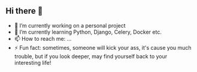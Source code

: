 ## Hi there 👋

- 🔭 I’m currently working on a personal project
- 🌱 I’m currently learning Python, Django, Celery, Docker etc.
- 📫 How to reach me: ...
- ⚡ Fun fact: sometimes, someone will kick your ass, it's cause you much trouble, but if you look deeper, may find yourself back to your interesting life! 
